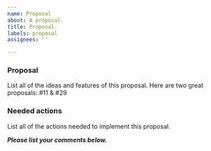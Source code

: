 ```yaml
---
name: Proposal
about: A proposal.
title: Proposal.
labels: proposal
assignees: ''

---
```


### Proposal
List all of the ideas and features of this proposal. Here are two great proposals: #11 & #29

### Needed actions
List all of the actions needed to implement this proposal.

_**Please list your comments below.**_

